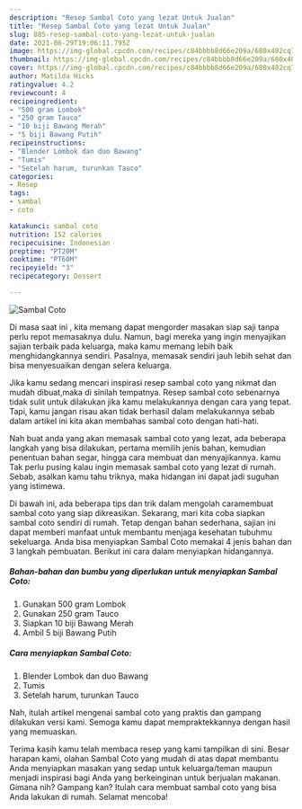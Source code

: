 ```yaml
---
description: "Resep Sambal Coto yang lezat Untuk Jualan"
title: "Resep Sambal Coto yang lezat Untuk Jualan"
slug: 885-resep-sambal-coto-yang-lezat-untuk-jualan
date: 2021-06-29T19:06:11.795Z
image: https://img-global.cpcdn.com/recipes/c84bbbb8d66e209a/680x482cq70/sambal-coto-foto-resep-utama.jpg
thumbnail: https://img-global.cpcdn.com/recipes/c84bbbb8d66e209a/680x482cq70/sambal-coto-foto-resep-utama.jpg
cover: https://img-global.cpcdn.com/recipes/c84bbbb8d66e209a/680x482cq70/sambal-coto-foto-resep-utama.jpg
author: Matilda Hicks
ratingvalue: 4.2
reviewcount: 4
recipeingredient:
- "500 gram Lombok"
- "250 gram Tauco"
- "10 biji Bawang Merah"
- "5 biji Bawang Putih"
recipeinstructions:
- "Blender Lombok dan duo Bawang"
- "Tumis"
- "Setelah harum, turunkan Tauco"
categories:
- Resep
tags:
- sambal
- coto

katakunci: sambal coto 
nutrition: 152 calories
recipecuisine: Indonesian
preptime: "PT20M"
cooktime: "PT60M"
recipeyield: "3"
recipecategory: Dessert

---
```



![Sambal Coto](https://img-global.cpcdn.com/recipes/c84bbbb8d66e209a/680x482cq70/sambal-coto-foto-resep-utama.jpg)

Di masa  saat ini , kita memang dapat mengorder masakan siap saji tanpa perlu repot memasaknya dulu. Namun, bagi mereka yang ingin menyajikan sajian terbaik pada keluarga, maka kamu memang lebih baik menghidangkannya sendiri. Pasalnya, memasak sendiri jauh lebih sehat dan bisa menyesuaikan dengan selera keluarga.

Jika kamu sedang mencari inspirasi resep sambal coto yang nikmat dan mudah dibuat,maka di sinilah tempatnya. Resep sambal coto  sebenarnya tidak sulit untuk dilakukan jika kamu melakukannya dengan cara yang tepat. Tapi, kamu jangan risau akan tidak berhasil dalam melakukannya 
sebab dalam artikel ini kita akan membahas sambal coto dengan hati-hati.  



Nah buat anda yang akan memasak sambal coto yang lezat, ada beberapa langkah yang bisa dilakukan, pertama memilih jenis bahan, kemudian penentuan bahan segar, hingga cara membuat dan menyajikannya. kamu Tak perlu pusing kalau ingin memasak sambal coto yang lezat di rumah. Sebab, asalkan kamu  tahu triknya, maka hidangan ini dapat jadi suguhan yang istimewa.

Di bawah ini, ada beberapa tips dan trik dalam mengolah caramembuat sambal coto yang siap dikreasikan. Sekarang, mari kita coba siapkan sambal coto sendiri di rumah. Tetap dengan bahan sederhana, sajian ini dapat memberi manfaat untuk membantu menjaga kesehatan tubuhmu sekeluarga. Anda bisa menyiapkan Sambal Coto memakai 4 jenis bahan dan 3 langkah pembuatan. Berikut ini cara dalam menyiapkan hidangannya.

<!--inarticleads1-->

##### Bahan-bahan dan bumbu yang diperlukan untuk menyiapkan Sambal Coto:

1. Gunakan 500 gram Lombok
1. Gunakan 250 gram Tauco
1. Siapkan 10 biji Bawang Merah
1. Ambil 5 biji Bawang Putih




<!--inarticleads2-->

##### Cara menyiapkan Sambal Coto:

1. Blender Lombok dan duo Bawang
1. Tumis
1. Setelah harum, turunkan Tauco




Nah, itulah artikel mengenai  sambal coto  yang praktis dan gampang dilakukan versi kami. Semoga kamu dapat mempraktekkannya dengan hasil yang memuaskan. 

Terima kasih kamu telah membaca resep yang kami tampilkan di sini. Besar harapan kami, olahan  Sambal Coto yang mudah di atas dapat membantu Anda menyiapkan masakan yang sedap untuk keluarga/teman maupun menjadi inspirasi bagi Anda yang berkeinginan untuk berjualan makanan. Gimana nih? Gampang kan? Itulah cara membuat sambal coto yang bisa Anda lakukan di rumah. Selamat mencoba!

